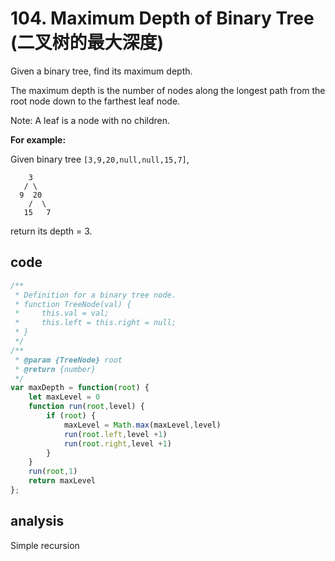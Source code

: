 # 104. Maximum Depth of Binary Tree (二叉树的最大深度)

Given a binary tree, find its maximum depth.

The maximum depth is the number of nodes along the longest path from the root node down to the farthest leaf node.

Note: A leaf is a node with no children.

**For example:**

Given binary tree `[3,9,20,null,null,15,7]`,

```
    3
   / \
  9  20
    /  \
   15   7
```

return its depth = 3.

## code

```js
/**
 * Definition for a binary tree node.
 * function TreeNode(val) {
 *     this.val = val;
 *     this.left = this.right = null;
 * }
 */
/**
 * @param {TreeNode} root
 * @return {number}
 */
var maxDepth = function(root) {
    let maxLevel = 0
    function run(root,level) {
        if (root) {
            maxLevel = Math.max(maxLevel,level)
            run(root.left,level +1)
            run(root.right,level +1)
        }
    }
    run(root,1)
    return maxLevel
};
```

## analysis

Simple recursion